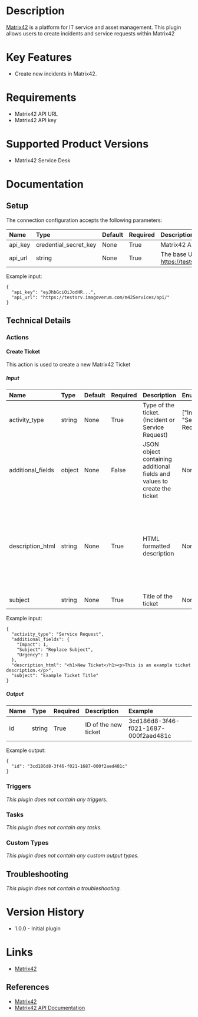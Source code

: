 # Description

[Matrix42](https://www.matrix42.com/) is a platform for IT service and asset management. This plugin allows users to create incidents and service requests within Matrix42


# Key Features

* Create new incidents in Matrix42.

# Requirements

* Matrix42 API URL
* Matrix42 API key

# Supported Product Versions

* Matrix42 Service Desk

# Documentation

## Setup

The connection configuration accepts the following parameters:  

|Name|Type|Default|Required|Description|Enum|Example|Placeholder|Tooltip|
| :--- | :--- | :--- | :--- | :--- | :--- | :--- | :--- | :--- |
|api_key|credential_secret_key|None|True|Matrix42 API key for authentication|None|eyJhbGciOiJodHR...|None|None|
|api_url|string|None|True|The base URL for your Matrix42 API (e.g. https://testsrv.imagoverum.com/m42Services/api/)|None|https://testsrv.imagoverum.com/m42Services/api/|None|None|

Example input:

```
{
  "api_key": "eyJhbGciOiJodHR...",
  "api_url": "https://testsrv.imagoverum.com/m42Services/api/"
}
```

## Technical Details

### Actions


#### Create Ticket

This action is used to create a new Matrix42 Ticket

##### Input

|Name|Type|Default|Required|Description|Enum|Example|Placeholder|Tooltip|
| :--- | :--- | :--- | :--- | :--- | :--- | :--- | :--- | :--- |
|activity_type|string|None|True|Type of the ticket. (Incident or Service Request)|["Incident", "Service Request"]|Service Request|None|None|
|additional_fields|object|None|False|JSON object containing additional fields and values to create the ticket|None|{"Impact": 1, "Subject": "Replace Subject", "Urgency": 1}|None|None|
|description_html|string|None|True|HTML formatted description|None|<h1>New Ticket</h1><p>This is an example ticket description.</p>|None|None|
|subject|string|None|True|Title of the ticket|None|Example Ticket Title|None|None|
  
Example input:

```
{
  "activity_type": "Service Request",
  "additional_fields": {
    "Impact": 1,
    "Subject": "Replace Subject",
    "Urgency": 1
  },
  "description_html": "<h1>New Ticket</h1><p>This is an example ticket description.</p>",
  "subject": "Example Ticket Title"
}
```

##### Output

|Name|Type|Required|Description|Example|
| :--- | :--- | :--- | :--- | :--- |
|id|string|True|ID of the new ticket|3cd186d8-3f46-f021-1687-000f2aed481c|
  
Example output:

```
{
  "id": "3cd186d8-3f46-f021-1687-000f2aed481c"
}
```
### Triggers
  
*This plugin does not contain any triggers.*
### Tasks
  
*This plugin does not contain any tasks.*

### Custom Types
  
*This plugin does not contain any custom output types.*

## Troubleshooting
  
*This plugin does not contain a troubleshooting.*

# Version History

* 1.0.0 - Initial plugin

# Links

* [Matrix42](https://www.matrix42.com/)

## References

* [Matrix42](https://www.matrix42.com/)
* [Matrix42 API Documentation](https://help.matrix42.com/030_ESMP/030_INT/Business_Processes_and_API_Integrations/Public_API_reference_documentation)